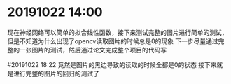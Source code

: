 # 20191022 14:00
现在神经网络可以简单的拟合线性函数，接下来测试完整的图片进行简单的测试，但是不知道为什么出现了opencv读取图片的时候总是0的现象
下一步尽量通过完整的一张图片的测试，然后通过论文完成整个项目的代码写

#20191022 18:22
竟然是图片的黑边导致的读取的时候全都是0的状态
接下来就是进行完整的图片的回归的测试了


 

